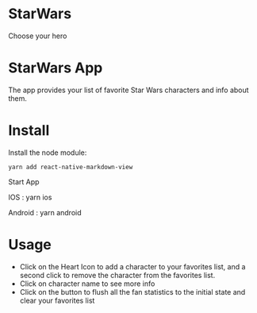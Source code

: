 # StarWars

Choose your hero

# StarWars App

The app provides your list of favorite Star Wars characters and info about them.

# Install

Install the node module:

    yarn add react-native-markdown-view

Start App

IOS :
yarn ios

Android :
yarn android

# Usage

- Click on the Heart Icon to add a character to your favorites list, and a second click to remove the character from the favorites list.
- Click on character name to see more info
- Click on the button to flush all the fan statistics to the initial state and clear your favorites list
